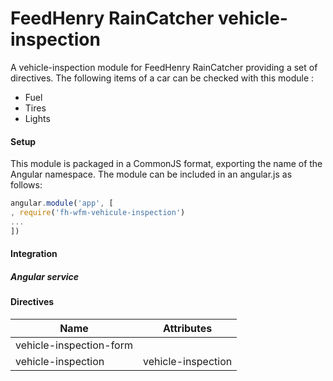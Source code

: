 # FeedHenry RainCatcher vehicle-inspection

A vehicle-inspection module for FeedHenry RainCatcher providing a set of directives. The following items of a car can be checked with this module :
- Fuel
- Tires
- Lights

#### Setup
This module is packaged in a CommonJS format, exporting the name of the Angular namespace.  The module can be included in an angular.js as follows:

```javascript
angular.module('app', [
, require('fh-wfm-vehicule-inspection')
...
])
```

#### Integration

##### Angular service

#### Directives

| Name | Attributes |
| ---- | ----------- |
| vehicle-inspection-form | |
| vehicle-inspection | vehicle-inspection|
